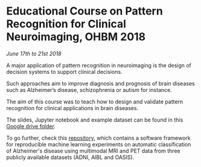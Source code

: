 # Educational Course on Pattern Recognition for Clinical Neuroimaging, OHBM 2018

*June 17th to 21st 2018*

A major application of pattern recognition in neuroimaging is the design of decision systems to support clinical decisions.

Such approaches aim to improve diagnosis and prognosis of brain diseases such as Alzheimer’s disease, schizophrenia or autism for instance.

The aim of this course was to teach how to design and validate pattern recognition for clinical applications in brain diseases.

The slides, Jupyter notebook and example dataset can be found in this [Google drive folder](https://drive.google.com/open?id=17-DFtdDSJwIUMde0Fk6mP-UykQxRVqGG).

To go further, check this [repository](https://github.com/aramis-lab/AD-ML), which contains a software framework for reproducible machine learning experiments on automatic classification of Alzheimer's disease using multimodal MRI and PET data from three publicly available datasets (ADNI, AIBL and OASIS).
